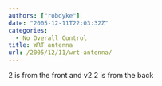 ```yaml
---
authors: ["robdyke"]
date: "2005-12-11T22:03:32Z"
categories:
  - No Overall Control
title: WRT antenna
url: /2005/12/11/wrt-antenna/
---
```

2 is from the front and v2.2 is from the back